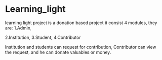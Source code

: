 # Learning_light
learning light project is a donation based project
it consist 4 modules, they are: 
1.Admin,

2.Institution,
3.Student,
4.Contributor

Institution and students can request for contribution,
Contributor can view the request, and he can donate valuables or money.
